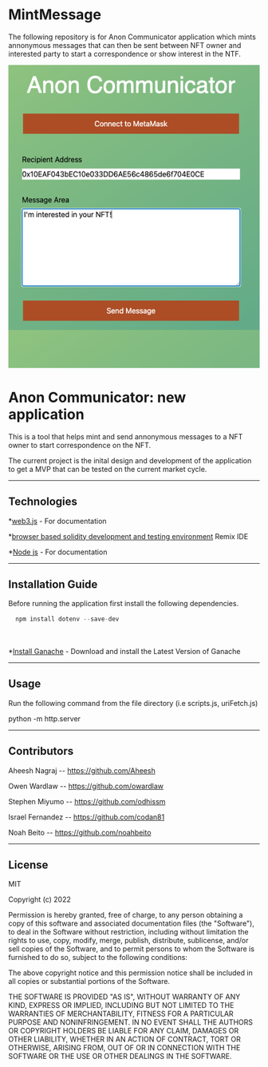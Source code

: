 # MintMessage

The following repository is for Anon Communicator application which mints annonymous messages that can then be sent between NFT owner and interested party to start a correspondence or show interest in the NTF.  

![annon_communicator](Images/anon_communicator.jpg)

# Anon Communicator: new application 

This is a tool that helps mint and send annonymous messages to a NFT owner to start correspondence on the NFT. 
 
The current project is the inital design and development of the application to get a MVP that can be tested on the current market cycle.

---

## Technologies


*[web3.js](https://web3js.readthedocs.io/en/v1.7.1/) - For documentation

*[browser based solidity development and testing environment](https://remix.ethereum.org/) Remix IDE

*[Node js](https://nodejs.org/en/docs/) - For documentation


---

## Installation Guide

Before running the application first install the following dependencies.

```python
  npm install dotenv --save-dev
    
    
```
*[Install Ganache](https://www.trufflesuite.com/ganache) - Download and install the Latest Version of Ganache

---

## Usage
Run the following command from the file directory (i.e scripts.js, uriFetch.js)

python -m http.server


---


## Contributors

Aheesh Nagraj -- https://github.com/Aheesh

Owen Wardlaw -- https://github.com/owardlaw

Stephen Miyumo -- https://github.com/odhissm

Israel Fernandez -- https://github.com/codan81

Noah Beito -- https://github.com/noahbeito


---

## License

MIT  

Copyright (c) 2022

Permission is hereby granted, free of charge, to any person obtaining a copy of this software and associated documentation files (the "Software"), to deal in the Software without restriction, including without limitation the rights to use, copy, modify, merge, publish, distribute, sublicense, and/or sell copies of the Software, and to permit persons to whom the Software is furnished to do so, subject to the following conditions:

The above copyright notice and this permission notice shall be included in all copies or substantial portions of the Software.

THE SOFTWARE IS PROVIDED "AS IS", WITHOUT WARRANTY OF ANY KIND, EXPRESS OR IMPLIED, INCLUDING BUT NOT LIMITED TO THE WARRANTIES OF MERCHANTABILITY, FITNESS FOR A PARTICULAR PURPOSE AND NONINFRINGEMENT. IN NO EVENT SHALL THE AUTHORS OR COPYRIGHT HOLDERS BE LIABLE FOR ANY CLAIM, DAMAGES OR OTHER LIABILITY, WHETHER IN AN ACTION OF CONTRACT, TORT OR OTHERWISE, ARISING FROM, OUT OF OR IN CONNECTION WITH THE SOFTWARE OR THE USE OR OTHER DEALINGS IN THE SOFTWARE.
